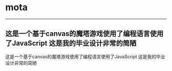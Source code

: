 # mota
---------------------------------------------------------------
这是一个基于canvas的魔塔游戏使用了编程语言使用了JavaScript
这是我的毕业设计非常的简陋
---------------------------------------------------------------
这是一个基于canvas的魔塔游戏使用了编程语言使用了JavaScript
这是我的毕业设计非常的简陋

